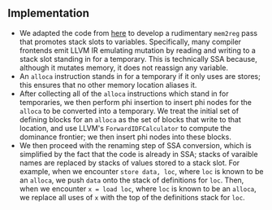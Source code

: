 ## Implementation

- We adapted the code from [here](https://www.zzzconsulting.se/2018/07/16/llvm-exercise.html#experiment) to develop a rudimentary `mem2reg` pass that promotes stack slots to variables. Specifically, many compiler frontends emit LLVM IR emulating mutation by reading and writing to a stack
slot standing in for a temporary. This is technically SSA because, although it mutates memory, it does not reassign any variable.
- An `alloca` instruction stands in for a temporary if it only uses are stores; this ensures that no other memory location aliases it.
- After collecting all of the `alloca` instructions which stand in for temporaries, we then perform phi insertion to insert phi nodes for the
`alloca` to be converted into a temporary. We treat the initial set of defining blocks for an `alloca` as the set of blocks that write to that location, and use LLVM's `ForwardIDFCalculator` to compute the dominance frontier; we then insert phi nodes into these blocks.
- We then proceed with the renaming step of SSA conversion, which is simplified by the fact that the code is already in SSA; stacks of varaible names are replaced by stacks of values stored to a stack slot. For example, when we encounter `store data, loc`, where `loc` is known to be an `alloca`, we push `data` onto the stack of definitions for `loc`. Then, when we encounter `x = load loc`, where `loc` is known to be an `alloca`, we replace all uses of `x` with the top of the definitions stack for `loc`.